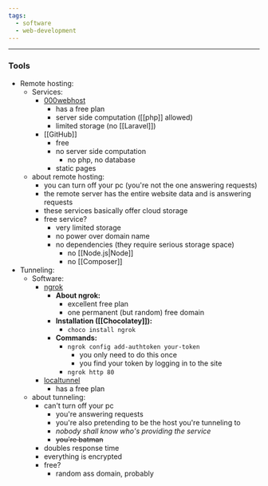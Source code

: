 ```yaml
---
tags:
  - software
  - web-development
---
```

---
### Tools

- Remote hosting:
	- Services:
		- [000webhost](https://www.000webhost.com/)
			- has a free plan
			- server side computation ([[php]] allowed)
			- limited storage (no [[Laravel]])
		- [[GitHub]]
			- free
			- no server side computation
				- no php, no database
			- static pages
	- about remote hosting:
		- you can turn off your pc (you're not the one answering requests)
		- the remote server has the entire website data and is answering requests
		- these services basically offer cloud storage
		- free service?
			- very limited storage
			- no power over domain name
			- no dependencies (they require serious storage space)
				- no [[Node.js|Node]]
				- no [[Composer]]
- Tunneling:
	- Software:
		- [ngrok](https://ngrok.com/)
			- **About ngrok:**
				- excellent free plan
				- one permanent (but random) free domain
			- **Installation ([[Chocolatey]]):**
				- `choco install ngrok`
			- **Commands:**
				- `ngrok config add-authtoken your-token`
					- you only need to do this once
					- you find your token by logging in to the site
				- `ngrok http 80`
		- [localtunnel](https://theboroer.github.io/localtunnel-www/)
			- has a free plan
	- about tunneling:
		- can't turn off your pc
			- you're answering requests
			- you're also pretending to be the host you're tunneling to
			- _nobody shall know who's providing the service_
			- ~~you're batman~~
		- doubles response time
		- everything is encrypted
		- free? 
			- random ass domain, probably